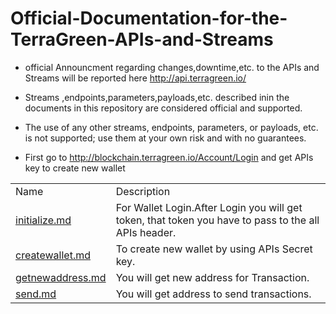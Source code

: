 # Official-Documentation-for-the-TerraGreen-APIs-and-Streams
* official Announcment regarding changes,downtime,etc. to the APIs and Streams will be reported here http://api.terragreen.io/
* Streams ,endpoints,parameters,payloads,etc. described inin the documents in this repository are considered official and supported.
* The use of any other streams, endpoints, parameters, or payloads, etc. is not supported; use them at your own risk and with no guarantees.

* First go to http://blockchain.terragreen.io/Account/Login and get APIs key to create new wallet

<table>
  
 <tr>
   <td>
     Name
    </td>
   <td>
     Description
   </td>
   </tr>
   
   <tr>
   <td>
    <a href="https://github.com/TERRAGREEN/Official-Documentation-for-the-TerraGreen-APIs-and-Streams/blob/master/initialize.md"> initialize.md</a>
    </td>
   <td>
     For Wallet Login.After Login you will get token, that token you have to pass to the all APIs header.
   </td>
   </tr>
  
  <tr>
   <td>
    <a href="https://github.com/TERRAGREEN/Official-Documentation-for-the-TerraGreen-APIs-and-Streams/blob/master/createwallet.md">createwallet.md </a>
    </td>
   <td>
     To create new wallet by using APIs Secret key.
   </td>
   </tr>
  
  <tr>
   <td>
     <a href="https://github.com/TERRAGREEN/Official-Documentation-for-the-TerraGreen-APIs-and-Streams/blob/master/getnewaddress.md">getnewaddress.md</a>
    </td>
   <td>
     You will get new address for Transaction.
   </td>
   </tr>
  
  <tr>
   <td>
      <a href="https://github.com/TERRAGREEN/Official-Documentation-for-the-TerraGreen-APIs-and-Streams/blob/master/getnewaddress.md">send.md</a>
    </td>
   <td>
     You will get address to send transactions.
   </td>
   </tr>
  
  
</table>

